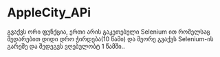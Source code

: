 # AppleCity_APi

გვაქვს ორი ფუნქცია, ერთი არის გაკეთებული Selenium ით რომელსაც შედარებით დიდი დრო ჭირდება(10 წამი) 
და მეორე გვაქვს Selenium-ის გარეშე და შედეგვს ვღებულობტ 1 წამში..

